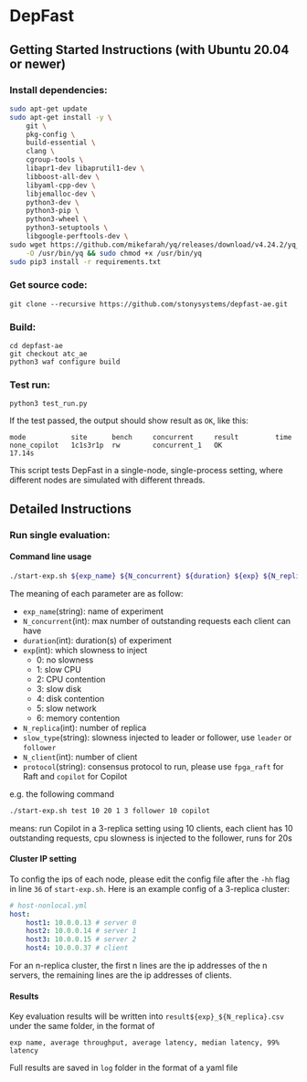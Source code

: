 
# DepFast


## Getting Started Instructions (with Ubuntu 20.04 or newer)

### Install dependencies:

```sh
sudo apt-get update
sudo apt-get install -y \
    git \
    pkg-config \
    build-essential \
    clang \
    cgroup-tools \
    libapr1-dev libaprutil1-dev \
    libboost-all-dev \
    libyaml-cpp-dev \
    libjemalloc-dev \
    python3-dev \
    python3-pip \
    python3-wheel \
    python3-setuptools \
    libgoogle-perftools-dev \
sudo wget https://github.com/mikefarah/yq/releases/download/v4.24.2/yq_linux_amd64 \
    -O /usr/bin/yq && sudo chmod +x /usr/bin/yq
sudo pip3 install -r requirements.txt
```

### Get source code:
```
git clone --recursive https://github.com/stonysystems/depfast-ae.git
```

### Build:

```
cd depfast-ae
git checkout atc_ae
python3 waf configure build 
```

### Test run:
```
python3 test_run.py
```
If the test passed, the output should show result as `OK`, like this:
```
mode           site      bench     concurrent     result         time 
none_copilot   1c1s3r1p  rw        concurrent_1   OK             17.14s
```
This script tests DepFast in a single-node, single-process setting, where different nodes are simulated with different threads.

## Detailed Instructions

### Run single evaluation:

#### Command line usage
```sh
./start-exp.sh ${exp_name} ${N_concurrent} ${duration} ${exp} ${N_replica} ${slow_type} ${N_client} ${protocol}
```
The meaning of each parameter are as follow:
- `exp_name`(string): name of experiment
- `N_concurrent`(int): max number of outstanding requests each client can have
- `duration`(int): duration(s) of experiment
- `exp`(int): which slowness to inject
    - 0: no slowness
    - 1: slow CPU
    - 2: CPU contention
    - 3: slow disk
    - 4: disk contention
    - 5: slow network
    - 6: memory contention
- `N_replica`(int): number of replica
- `slow_type`(string): slowness injected to leader or follower, use `leader` or `follower`
- `N_client`(int): number of client
- `protocol`(string): consensus protocol to run, please use `fpga_raft` for Raft and `copilot` for Copilot

e.g. the following command
```sh
./start-exp.sh test 10 20 1 3 follower 10 copilot
```
means: run Copilot in a 3-replica setting using 10 clients, each client has 10 outstanding requests, cpu slowness is injected to the follower, runs for 20s

#### Cluster IP setting
To config the ips of each node, please edit the config file after the `-hh` flag in line `36` of `start-exp.sh`.
Here is an example config of a 3-replica cluster:
```yaml
# host-nonlocal.yml
host:
    host1: 10.0.0.13 # server 0
    host2: 10.0.0.14 # server 1
    host3: 10.0.0.15 # server 2
    host4: 10.0.0.37 # client
```
For an n-replica cluster, the first n lines are the ip addresses of the n servers, the remaining lines are the ip addresses of clients.

#### Results
Key evaluation results will be written into `result${exp}_${N_replica}.csv` under the same folder, in the format of
```csv
exp name, average throughput, average latency, median latency, 99% latency
```
Full results are saved in `log` folder in the format of a yaml file

### 

